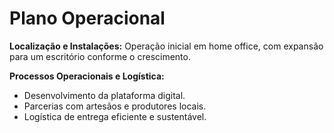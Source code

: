 
# Plano Operacional

**Localização e Instalações:** Operação inicial em home office, com expansão para um escritório conforme o crescimento.

**Processos Operacionais e Logística:**
- Desenvolvimento da plataforma digital.
- Parcerias com artesãos e produtores locais.
- Logística de entrega eficiente e sustentável.
